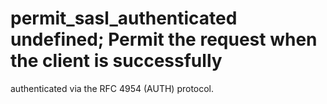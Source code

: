 # permit_sasl_authenticated undefined;  Permit the request when the client is successfully
authenticated via the RFC 4954 (AUTH) protocol. 